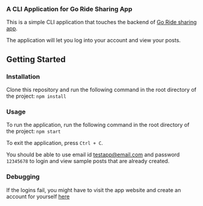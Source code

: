 ### A CLI Application for Go Ride Sharing App

This is a simple CLI application that touches the backend of [Go Ride sharing app](https://github.com/Go-Ride-Share).

The application will let you log into your account and view your posts.

## Getting Started

### Installation
Clone this repository and run the following command in the root directory of the project:
```npm install```

### Usage
To run the application, run the following command in the root directory of the project:
```npm start```

To exit the application, press `Ctrl + C`.

You should be able to use email id testapp@email.com and password `12345678` to login and view sample posts that are already created.

### Debugging

If the logins fail, you might have to visit the app website and create an account for yourself [here](https://salmon-bay-0bbe0cf0f.5.azurestaticapps.net/signup)